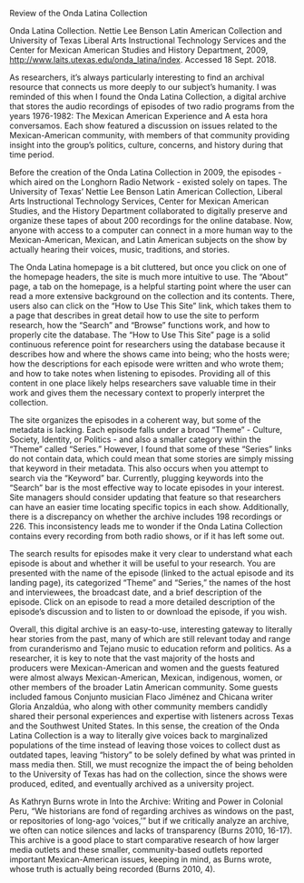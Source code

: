 Review of the Onda Latina Collection

Onda Latina Collection. Nettie Lee Benson Latin American Collection and University of Texas Liberal Arts Instructional Technology Services and the Center for Mexican American Studies and History Department, 2009, http://www.laits.utexas.edu/onda_latina/index. Accessed 18 Sept. 2018. 

As researchers, it’s always particularly interesting to find an archival resource that connects us more deeply to our subject’s humanity. I was reminded of this when I found the Onda Latina Collection, a digital archive that stores the audio recordings of episodes of two radio programs from the years 1976-1982: The Mexican American Experience and A esta hora conversamos. Each show featured a discussion on issues related to the Mexican-American community, with members of that community providing insight into the group’s politics, culture, concerns, and history during that time period.

Before the creation of the Onda Latina Collection in 2009, the episodes - which aired on the Longhorn Radio Network - existed solely on tapes. The University of Texas’ Nettie Lee Benson Latin American Collection, Liberal Arts Instructional Technology Services, Center for Mexican American Studies, and the History Department collaborated to digitally preserve and organize these tapes of about 200 recordings for the online database. Now, anyone with access to a computer can connect in a more human way to the Mexican-American, Mexican, and Latin American subjects on the show by actually hearing their voices, music, traditions, and stories.

The Onda Latina homepage is a bit cluttered, but once you click on one of the homepage headers, the site is much more intuitive to use. The “About” page, a tab on the homepage, is a helpful starting point where the user can read a more extensive background on the collection and its contents. There, users also can click on the “How to Use This Site” link, which takes them to a page that describes in great detail how to use the site to perform research, how the “Search” and “Browse” functions work, and how to properly cite the database. The “How to Use This Site” page is a solid continuous reference point for researchers using the database because it describes how and where the shows came into being; who the hosts were; how the descriptions for each episode were written and who wrote them; and how to take notes when listening to episodes. Providing all of this content in one place likely helps researchers save valuable time in their work and gives them the necessary context to properly interpret the collection.

The site organizes the episodes in a coherent way, but some of the metadata is lacking. Each episode falls under a broad “Theme” - Culture, Society, Identity, or Politics - and also a smaller category within the “Theme” called “Series.” However, I found that some of these “Series” links do not contain data, which could mean that some stories are simply missing that keyword in their metadata. This also occurs when you attempt to search via the “Keyword” bar. Currently, plugging keywords into the “Search” bar is the most effective way to locate episodes in your interest. Site managers should consider updating that feature so that researchers can have an easier time locating specific topics in each show. Additionally, there is a discrepancy on whether the archive includes 198 recordings or 226. This inconsistency leads me to wonder if the Onda Latina Collection contains every recording from both radio shows, or if it has left some out.

The search results for episodes make it very clear to understand what each episode is about and whether it will be useful to your research. You are presented with the name of the episode (linked to the actual episode and its landing page), its categorized “Theme” and “Series,” the names of the host and interviewees, the broadcast date, and a brief description of the episode. Click on an episode to read a more detailed description of the episode’s discussion and to listen to or download the episode, if you wish.

Overall, this digital archive is an easy-to-use, interesting gateway to literally hear stories from the past, many of which are still relevant today and range from curanderismo and Tejano music to education reform and politics. As a researcher, it is key to note that the vast majority of the hosts and producers were Mexican-American and women and the guests featured were almost always Mexican-American, Mexican, indigenous, women, or other members of the broader Latin American community. Some guests included famous Conjunto musician Flaco Jiménez and Chicana writer Gloria Anzaldúa, who along with other community members candidly shared their personal experiences and expertise with listeners across Texas and the Southwest United States. In this sense, the creation of the Onda Latina Collection is a way to literally give voices back to marginalized populations of the time instead of leaving those voices to collect dust as outdated tapes, leaving “history” to be solely defined by what was printed in mass media then. Still, we must recognize the impact the of being beholden to the University of Texas has had on the collection, since the shows were produced, edited, and eventually archived as a university project.

As Kathryn Burns wrote in Into the Archive: Writing and Power in Colonial Peru, “We historians are fond of regarding archives as windows on the past, or repositories of long-ago ‘voices,’” but if we critically analyze an archive, we often can notice silences and lacks of transparency (Burns 2010, 16-17). This archive is a good place to start comparative research of how larger media outlets and these smaller, community-based outlets reported important Mexican-American issues, keeping in mind, as Burns wrote, whose truth is actually being recorded (Burns 2010, 4).
